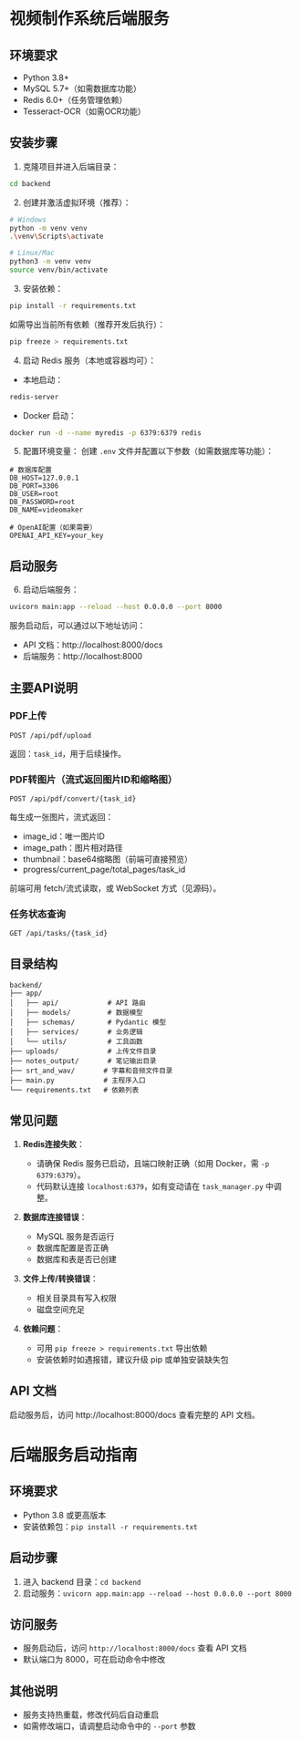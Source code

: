 # 视频制作系统后端服务

## 环境要求

- Python 3.8+
- MySQL 5.7+（如需数据库功能）
- Redis 6.0+（任务管理依赖）
- Tesseract-OCR（如需OCR功能）

## 安装步骤

1. 克隆项目并进入后端目录：
```bash
cd backend
```

2. 创建并激活虚拟环境（推荐）：
```bash
# Windows
python -m venv venv
.\venv\Scripts\activate

# Linux/Mac
python3 -m venv venv
source venv/bin/activate
```

3. 安装依赖：
```bash
pip install -r requirements.txt
```

如需导出当前所有依赖（推荐开发后执行）：
```bash
pip freeze > requirements.txt
```

4. 启动 Redis 服务（本地或容器均可）：
- 本地启动：
```bash
redis-server
```
- Docker 启动：
```bash
docker run -d --name myredis -p 6379:6379 redis
```

5. 配置环境变量：
创建 `.env` 文件并配置以下参数（如需数据库等功能）：
```env
# 数据库配置
DB_HOST=127.0.0.1
DB_PORT=3306
DB_USER=root
DB_PASSWORD=root
DB_NAME=videomaker

# OpenAI配置（如果需要）
OPENAI_API_KEY=your_key
```

## 启动服务

6. 启动后端服务：
```bash
uvicorn main:app --reload --host 0.0.0.0 --port 8000
```

服务启动后，可以通过以下地址访问：
- API 文档：http://localhost:8000/docs
- 后端服务：http://localhost:8000

## 主要API说明

### PDF上传
```
POST /api/pdf/upload
```
返回：`task_id`，用于后续操作。

### PDF转图片（流式返回图片ID和缩略图）
```
POST /api/pdf/convert/{task_id}
```
每生成一张图片，流式返回：
- image_id：唯一图片ID
- image_path：图片相对路径
- thumbnail：base64缩略图（前端可直接预览）
- progress/current_page/total_pages/task_id

前端可用 fetch/流式读取，或 WebSocket 方式（见源码）。

### 任务状态查询
```
GET /api/tasks/{task_id}
```

## 目录结构

```
backend/
├── app/
│   ├── api/            # API 路由
│   ├── models/         # 数据模型
│   ├── schemas/        # Pydantic 模型
│   ├── services/       # 业务逻辑
│   └── utils/          # 工具函数
├── uploads/            # 上传文件目录
├── notes_output/       # 笔记输出目录
├── srt_and_wav/       # 字幕和音频文件目录
├── main.py            # 主程序入口
└── requirements.txt   # 依赖列表
```

## 常见问题

1. **Redis连接失败**：
   - 请确保 Redis 服务已启动，且端口映射正确（如用 Docker，需 `-p 6379:6379`）。
   - 代码默认连接 `localhost:6379`，如有变动请在 `task_manager.py` 中调整。

2. **数据库连接错误**：
   - MySQL 服务是否运行
   - 数据库配置是否正确
   - 数据库和表是否已创建

3. **文件上传/转换错误**：
   - 相关目录具有写入权限
   - 磁盘空间充足

4. **依赖问题**：
   - 可用 `pip freeze > requirements.txt` 导出依赖
   - 安装依赖时如遇报错，建议升级 pip 或单独安装缺失包

## API 文档

启动服务后，访问 http://localhost:8000/docs 查看完整的 API 文档。

# 后端服务启动指南

## 环境要求
- Python 3.8 或更高版本
- 安装依赖包：`pip install -r requirements.txt`

## 启动步骤
1. 进入 backend 目录：`cd backend`
2. 启动服务：`uvicorn app.main:app --reload --host 0.0.0.0 --port 8000`

## 访问服务
- 服务启动后，访问 `http://localhost:8000/docs` 查看 API 文档
- 默认端口为 8000，可在启动命令中修改

## 其他说明
- 服务支持热重载，修改代码后自动重启
- 如需修改端口，请调整启动命令中的 `--port` 参数
